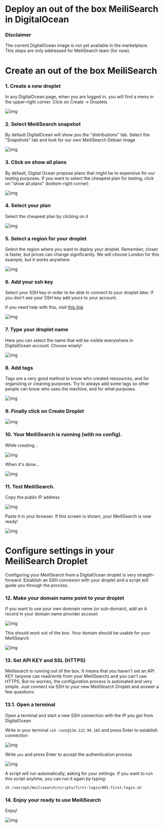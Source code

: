 # Deploy an out of the box MeiliSearch in DigitalOcean

### Disclaimer

The current DigitalOcean image is not yet available in the marketplace.  
This steps are only addressed for MeiliSearch team (for now).  

# Create an out of the box MeiliSearch

### 1. Create a new droplet

In any DigitalOcean page, when you are logged in, you will find a menu in the upper-right corner. Click on Create -> Droplets

![img](../doc/img/01.create.png "Create droplet")  

### 2. Select MeiliSearch snapshot

By default DigitalOcean will show you the "distributions" tab. Select the "Snapshots" tab and look for our own MeiliSearch Debian image

![img](../doc/img/02.snapshot.png "Snapshot")  

### 3. Click on show all plans

By default, Digital Ocean propose plans that might be to expensive for our testing purposes. If you want to select the cheapest plan for testing, click on "show all plans" (bottom-right corner)

![img](../doc/img/03.show-plans.png "Show all plans")  

### 4. Select your plan

Select the cheapest plan by clicking on it

![img](../doc/img/04.select-plan.png "Select plan")  

### 5. Select a region for your droplet

Select the region where you want to deploy your droplet. Remember, closer is faster, but prices can change significantly. We will choose London for this example, but it works anywhere

![img](../doc/img/05.select-region.png "Select region")  

### 6. Add your ssh key

Select your SSH key in order to be able to connect to your droplet later. If you don't see your SSH key add yours to your account.  

If you need help with this, visit [this link](https://www.digitalocean.com/docs/droplets/how-to/add-ssh-keys/to-account/)

![img](../doc/img/06.add-ssh-key.png "Add ssh key")  

### 7. Type your droplet name

Here you can select the name that will be visible everywhere in DigitalOcean account. Choose wisely!

![img](../doc/img/07.droplet-name.png "Droplet name")  

### 8. Add tags

Tags are a very good method to know who created ressources, and for organizing or cleaning purposes. Try to always add some tags so other people can know who uses the machine, and for what purposes.

![img](../doc/img/08.add-tags.png "Add tags")  

### 9. Finally click on Create Droplet

![img](../doc/img/09.create-droplet.png "Create droplet")  

### 10. Your MeiliSearch is running (with no config).  

 While creating...  

![img](../doc/img/10.creating.png "Creating") 

When it's done...  

![img](../doc/img/10.created-ip.png "Created") 

### 11. Test MeiliSearch.

Copy the public IP address

![img](../doc/img/11.copy-ip.png "Copy IP")  

Paste it in your browser. If this screen is shown, your MeiliSearch is now ready!

![img](../doc/img/11.test-meili.png "Test MeiliSearch")  


# Configure settings in your MeiliSearch Droplet

Configuring your MeiliSearch from a DigitalOcean droplet is very straigth-forward. Establish an SSH connexion with your droplet and a script will guide you through the process.

### 12. Make your domain name point to your droplet

If you want to use your own domnain name (or sub-domain), add an A record in your domain name provider account

![img](../doc/img/12.domain-a-record.png "Domain to  MeiliSearch")  

This should work out of the box. Your domain should be usable for your MeiliSearch

![img](../doc/img/12.working-domain.png "Domain to  MeiliSearch")  

### 13. Set API KEY and SSL (HTTPS)

Meilisearch is running out of the box. It means that you haven't set an API KEY (anyone can read/write from your MeiliSearch) and you can't use HTTPS. But no worries, the configuration process is automated and very simple. Just connect via SSH to your new MeiliSearch Droplet and answer a few questions:

### 13.1. Open a terminal

Open a terminal and start a new SSH connection with the IP you got from DigitalOcean  

Write in your terminal `ssh root@134.122.99.185`  and press Enter to establish connection 

![img](../doc/img/13.open-terminal-ssh.png "Terminal ssh")  

Write `yes` and press Enter to accept the authentication process  

![img](../doc/img/13.auth-yes.png "Auth")  

A script will run automatically, asking for your settings. If you want to run this script anytime, you can run it again by typing:  

`sh /var/opt/meilisearch/scripts/first-login/001-first-login.sh`

### 14. Enjoy your ready to use MeiliSearch 

Enjoy!

![img](../doc/img/14.finish.png "Enjoy")  